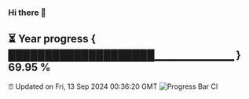 ### Hi there 👋
⏳ Year progress { ████████████████████▁▁▁▁▁▁▁▁▁▁ } 69.95 %
---
⏰ Updated on Fri, 13 Sep 2024 00:36:20 GMT
![Progress Bar CI](https://github.com/Moyi321/Moyi321/workflows/Progress%20Bar%20CI/badge.svg)
